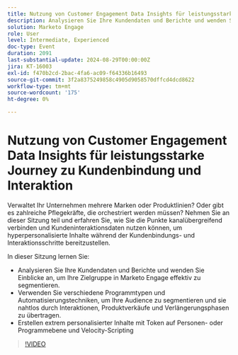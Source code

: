 ```yaml
---
title: Nutzung von Customer Engagement Data Insights für leistungsstarke Journey zu Kundenbindung und Interaktion
description: Analysieren Sie Ihre Kundendaten und Berichte und wenden Sie Einblicke an, um Ihre Zielgruppe in Marketo Engage effektiv zu segmentieren. Verwenden Sie verschiedene Programmtypen und Automatisierungstechniken, um Ihre Audience zu segmentieren und sie nahtlos durch Interaktionen, Produktverkäufe und Verlängerungsphasen zu übertragen. Erstellen extrem personalisierter Inhalte mit Token auf Personen- oder Programmebene und Velocity-Scripting
solution: Marketo Engage
role: User
level: Intermediate, Experienced
doc-type: Event
duration: 2091
last-substantial-update: 2024-08-29T00:00:00Z
jira: KT-16003
exl-id: f470b2cd-2bac-4fa6-ac09-f64336b16493
source-git-commit: 3f2a8375249858c4905d9058570dffcd4dcd8622
workflow-type: tm+mt
source-wordcount: '175'
ht-degree: 0%

---
```


# Nutzung von Customer Engagement Data Insights für leistungsstarke Journey zu Kundenbindung und Interaktion

Verwaltet Ihr Unternehmen mehrere Marken oder Produktlinien? Oder gibt es zahlreiche Pflegekräfte, die orchestriert werden müssen? Nehmen Sie an dieser Sitzung teil und erfahren Sie, wie Sie die Punkte kanalübergreifend verbinden und Kundeninteraktionsdaten nutzen können, um hyperpersonalisierte Inhalte während der Kundenbindungs- und Interaktionsschritte bereitzustellen.

In dieser Sitzung lernen Sie:

* Analysieren Sie Ihre Kundendaten und Berichte und wenden Sie Einblicke an, um Ihre Zielgruppe in Marketo Engage effektiv zu segmentieren.
* Verwenden Sie verschiedene Programmtypen und Automatisierungstechniken, um Ihre Audience zu segmentieren und sie nahtlos durch Interaktionen, Produktverkäufe und Verlängerungsphasen zu übertragen.
* Erstellen extrem personalisierter Inhalte mit Token auf Personen- oder Programmebene und Velocity-Scripting

>[!VIDEO](https://video.tv.adobe.com/v/3432946/?learn=on)
